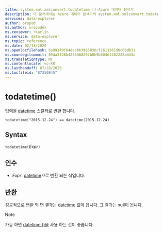 ```yaml
---
title: system.xml.xmlconvert.todatetime ()-Azure 데이터 탐색기
description: 이 문서에서는 Azure 데이터 탐색기의 system.xml.xmlconvert.todatetime ()에 대해 설명 합니다.
services: data-explorer
author: orspod
ms.author: orspodek
ms.reviewer: rkarlin
ms.service: data-explorer
ms.topic: reference
ms.date: 02/13/2020
ms.openlocfilehash: 6a991f9f64decbb3985830cf2611361d6c66db31
ms.sourcegitcommit: 09da3f26b4235368297b8b9b604d4282228a443c
ms.translationtype: MT
ms.contentlocale: ko-KR
ms.lasthandoff: 07/28/2020
ms.locfileid: "87350845"
---
```

# <a name="todatetime"></a>todatetime()

입력을 [datetime](./scalar-data-types/datetime.md) 스칼라로 변환 합니다.

```kusto
todatetime("2015-12-24") == datetime(2015-12-24)
```

## <a name="syntax"></a>Syntax

`todatetime(`*Expr*`)`

## <a name="arguments"></a>인수

* *Expr*: [datetime](./scalar-data-types/datetime.md)으로 변환 되는 식입니다.

## <a name="returns"></a>반환

성공적으로 변환 되 면 결과는 [datetime](./scalar-data-types/datetime.md) 값이 됩니다.
그 결과는 null이 됩니다.
 
> [!NOTE]
> 가능 하면 [datetime ()을](./scalar-data-types/datetime.md) 사용 하는 것이 좋습니다.
